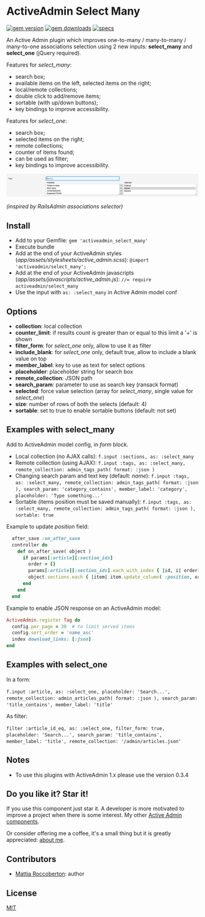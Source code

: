 # ActiveAdmin Select Many
[![gem version](https://badge.fury.io/rb/activeadmin_select_many.svg)](https://badge.fury.io/rb/activeadmin_select_many)
[![gem downloads](https://badgen.net/rubygems/dt/activeadmin_select_many)](https://rubygems.org/gems/activeadmin_select_many)
[![specs](https://github.com/blocknotes/activeadmin_select_many/actions/workflows/specs.yml/badge.svg)](https://github.com/blocknotes/activeadmin_select_many/actions/workflows/specs.yml)

An Active Admin plugin which improves one-to-many / many-to-many / many-to-one associations selection using 2 new inputs: **select_many** and **select_one** (jQuery required).

Features for *select_many*:

- search box;
- available items on the left, selected items on the right;
- local/remote collections;
- double click to add/remove items;
- sortable (with up/down buttons);
- key bindings to improve accessibility.

Features for *select_one*:

- search box;
- selected items on the right;
- remote collections;
- counter of items found;
- can be used as filter;
- key bindings to improve accessibility.

![screenshot](screenshot.png)

*(inspired by RailsAdmin associations selector)*

## Install

- Add to your Gemfile:
`gem 'activeadmin_select_many'`
- Execute bundle
- Add at the end of your ActiveAdmin styles (_app/assets/stylesheets/active_admin.scss_):
`@import 'activeadmin/select_many';`
- Add at the end of your ActiveAdmin javascripts (_app/assets/javascripts/active_admin.js_):
`//= require activeadmin/select_many`
- Use the input with `as: :select_many` in Active Admin model conf

## Options

- **collection**: local collection
- **counter_limit**: if results count is greater than or equal to this limit a '+' is shown
- **filter_form**: for *select_one* only, allow to use it as filter
- **include_blank**: for *select_one* only, default true, allow to include a blank value on top
- **member_label**: key to use as text for select options
- **placeholder**: placeholder string for search box
- **remote_collection**: JSON path
- **search_param**: parameter to use as search key (ransack format)
- **selected**: force value selection (array for *select_many*, single value for *select_one*)
- **size**: number of rows of both the selects (default: 4)
- **sortable**: set to true to enable sortable buttons (default: not set)

## Examples with select_many

Add to ActiveAdmin model config, in *form* block.

- Local collection (no AJAX calls):
`f.input :sections, as: :select_many`
- Remote collection (using AJAX):
`f.input :tags, as: :select_many, remote_collection: admin_tags_path( format: :json )`
- Changing search param and text key (default: *name*):
`f.input :tags, as: :select_many, remote_collection: admin_tags_path( format: :json ), search_param: 'category_contains', member_label: 'category', placeholder: 'Type something...'`
- Sortable (items position must be saved manually):
`f.input :tags, as: :select_many, remote_collection: admin_tags_path( format: :json ), sortable: true`

Example to update *position* field:

```rb
  after_save :on_after_save
  controller do
    def on_after_save( object )
      if params[:article][:section_ids]
        order = {}
        params[:article][:section_ids].each_with_index { |id, i| order[id.to_i] = i }
        object.sections.each { |item| item.update_column( :position, order[item.id].to_i ) }
      end
    end
  end
```

Example to enable JSON response on an ActiveAdmin model:

```rb
ActiveAdmin.register Tag do
  config.per_page = 30  # to limit served items
  config.sort_order = 'name_asc'
  index download_links: [:json]
end
```

## Examples with select_one

In a form:

`f.input :article, as: :select_one, placeholder: 'Search...', remote_collection: admin_articles_path( format: :json ), search_param: 'title_contains', member_label: 'title'`

As filter:

`filter :article_id_eq, as: :select_one, filter_form: true, placeholder: 'Search...', search_param: 'title_contains', member_label: 'title', remote_collection: '/admin/articles.json'`

## Notes

- To use this plugins with ActiveAdmin 1.x please use the version 0.3.4

## Do you like it? Star it!

If you use this component just star it. A developer is more motivated to improve a project when there is some interest. My other [Active Admin components](https://github.com/blocknotes?utf8=✓&tab=repositories&q=activeadmin&type=source).

Or consider offering me a coffee, it's a small thing but it is greatly appreciated: [about me](https://www.blocknot.es/about-me).

## Contributors

- [Mattia Roccoberton](http://blocknot.es): author

## License

[MIT](LICENSE.txt)
